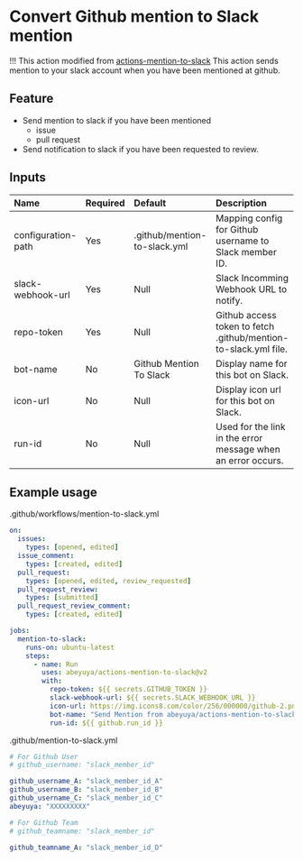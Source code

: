 # Convert Github mention to Slack mention

!!! This action modified from [actions-mention-to-slack](https://github.com/abeyuya/actions-mention-to-slack)
This action sends mention to your slack account when you have been mentioned at github.

## Feature

- Send mention to slack if you have been mentioned
  - issue
  - pull request
- Send notification to slack if you have been requested to review.

## Inputs

| Name | Required | Default | Description |
| :--- | :--- | :--- | :--- |
| configuration-path | Yes | .github/mention-to-slack.yml | Mapping config for Github username to Slack member ID. |
| slack-webhook-url | Yes | Null | Slack Incomming Webhook URL to notify. |
| repo-token | Yes | Null | Github access token to fetch .github/mention-to-slack.yml file. |
| bot-name | No | Github Mention To Slack | Display name for this bot on Slack. |
| icon-url | No | Null | Display icon url for this bot on Slack. |
| run-id | No | Null | Used for the link in the error message when an error occurs. |

## Example usage

.github/workflows/mention-to-slack.yml

```yml
on:
  issues:
    types: [opened, edited]
  issue_comment:
    types: [created, edited]
  pull_request:
    types: [opened, edited, review_requested]
  pull_request_review:
    types: [submitted]
  pull_request_review_comment:
    types: [created, edited]

jobs:
  mention-to-slack:
    runs-on: ubuntu-latest
    steps:
      - name: Run
        uses: abeyuya/actions-mention-to-slack@v2
        with:
          repo-token: ${{ secrets.GITHUB_TOKEN }}
          slack-webhook-url: ${{ secrets.SLACK_WEBHOOK_URL }}
          icon-url: https://img.icons8.com/color/256/000000/github-2.png
          bot-name: "Send Mention from abeyuya/actions-mention-to-slack"
          run-id: ${{ github.run_id }}
```

.github/mention-to-slack.yml

```yml
# For Github User
# github_username: "slack_member_id"

github_username_A: "slack_member_id_A"
github_username_B: "slack_member_id_B"
github_username_C: "slack_member_id_C"
abeyuya: "XXXXXXXXX"

# For Github Team
# github_teamname: "slack_member_id"

github_teamname_A: "slack_member_id_D"
```
